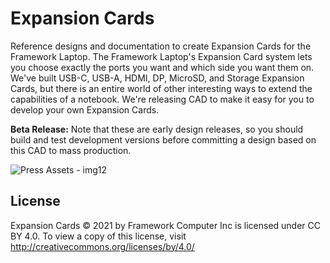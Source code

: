 # Expansion Cards
Reference designs and documentation to create Expansion Cards for the Framework Laptop.
The Framework Laptop's Expansion Card system lets you choose exactly the ports you want
and which side you want them on.  We've built USB-C, USB-A, HDMI, DP, MicroSD, and Storage
Expansion Cards, but there is an entire world of other interesting ways to extend the
capabilities of a notebook.  We're releasing CAD to make it easy for you to develop your
own Expansion Cards.

**Beta Release:** Note that these are early design releases, so you should build and test
development versions before committing a design based on this CAD to mass production.

![Press Assets - img12](https://user-images.githubusercontent.com/28994301/118583836-8ca4b700-b74a-11eb-88cc-005e0392a3e5.gif)


## License

Expansion Cards © 2021 by Framework Computer Inc is licensed under CC BY 4.0.
To view a copy of this license, visit http://creativecommons.org/licenses/by/4.0/
